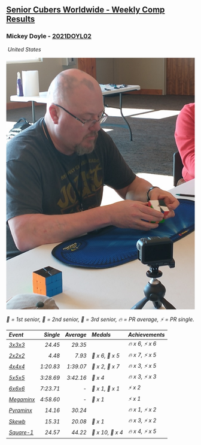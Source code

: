 <style>table {white-space: nowrap;}</style>
<link rel="stylesheet" type="text/css" href="/scw-comp/css/flags.css" />

## [Senior Cubers Worldwide - Weekly Comp Results](/scw-comp/results/)
### Mickey Doyle - [2021DOYL02](https://www.worldcubeassociation.org/persons/2021DOYL02)

<i class="flag flag-US" />&nbsp;United States

![Mickey Doyle](1644595509.jpg)

<span style="white-space: nowrap;">🥇 = 1st senior</span>, <span style="white-space: nowrap;">🥈 = 2nd senior</span>, <span style="white-space: nowrap;">🥉 = 3rd senior</span>, <span style="white-space: nowrap;">🔥 = PR average</span>, <span style="white-space: nowrap;">⚡ = PR single</span>.

| Event | Single | Average | Medals | Achievements|
| :-- | --: | --: | :-- | :-- |
| [3x3x3](333.md) | 24.45 | 29.35 |  | 🔥 x 6, ⚡ x 6 |
| [2x2x2](222.md) | 4.48 | 7.93 | 🥈 x 6, 🥉 x 5 | 🔥 x 7, ⚡ x 5 |
| [4x4x4](444.md) | 1:20.83 | 1:39.07 | 🥈 x 2, 🥉 x 7 | 🔥 x 3, ⚡ x 5 |
| [5x5x5](555.md) | 3:28.69 | 3:42.16 | 🥉 x 4 | 🔥 x 3, ⚡ x 3 |
| [6x6x6](666.md) | 7:23.71 | - | 🥇 x 1, 🥈 x 1 | ⚡ x 2 |
| [Megaminx](minx.md) | 4:58.60 | - | 🥇 x 1 | ⚡ x 1 |
| [Pyraminx](pyram.md) | 14.16 | 30.24 |  | 🔥 x 1, ⚡ x 2 |
| [Skewb](skewb.md) | 15.31 | 20.08 | 🥉 x 1 | 🔥 x 3, ⚡ x 2 |
| [Square-1](sq1.md) | 24.57 | 44.22 | 🥈 x 10, 🥉 x 4 | 🔥 x 4, ⚡ x 5 |

<!-- Global site tag (gtag.js) - Google Analytics -->
<script async src="https://www.googletagmanager.com/gtag/js?id=UA-86348435-3"></script>
<script>window.dataLayer = window.dataLayer || []; function gtag() {dataLayer.push(arguments);} gtag('js', new Date()); gtag('config', 'UA-86348435-3');</script>
